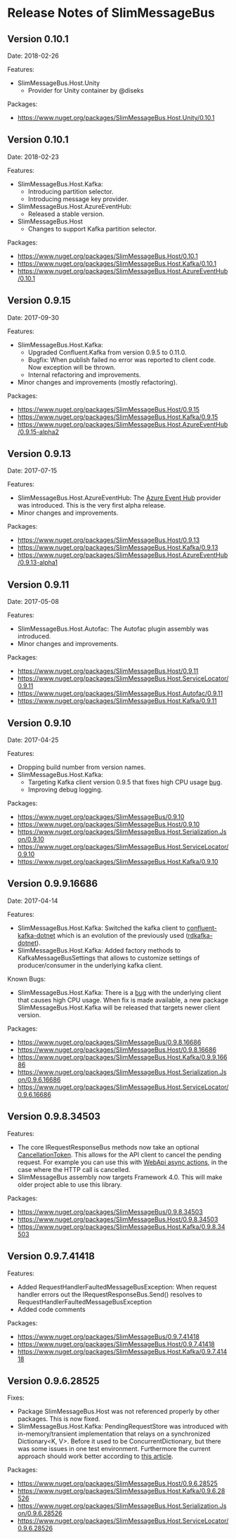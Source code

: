 # Release Notes of SlimMessageBus

## Version 0.10.1
Date: 2018-02-26

Features:
* SlimMessageBus.Host.Unity
  * Provider for Unity container by @diseks

Packages:
* https://www.nuget.org/packages/SlimMessageBus.Host.Unity/0.10.1

## Version 0.10.1
Date: 2018-02-23

Features:
* SlimMessageBus.Host.Kafka:
  * Introducing partition selector.
  * Introducing message key provider.
* SlimMessageBus.Host.AzureEventHub:
  * Released a stable version.
* SlimMessageBus.Host
  * Changes to support Kafka partition selector.

Packages:
* https://www.nuget.org/packages/SlimMessageBus.Host/0.10.1
* https://www.nuget.org/packages/SlimMessageBus.Host.Kafka/0.10.1
* https://www.nuget.org/packages/SlimMessageBus.Host.AzureEventHub/0.10.1

## Version 0.9.15
Date: 2017-09-30

Features:
* SlimMessageBus.Host.Kafka:
  * Upgraded Confluent.Kafka from version 0.9.5 to 0.11.0.
  * Bugfix: When publish failed no error was reported to client code. Now exception will be thrown.
  * Internal refactoring and improvements.
* Minor changes and improvements (mostly refactoring).

Packages:
* https://www.nuget.org/packages/SlimMessageBus.Host/0.9.15
* https://www.nuget.org/packages/SlimMessageBus.Host.Kafka/0.9.15
* https://www.nuget.org/packages/SlimMessageBus.Host.AzureEventHub/0.9.15-alpha2

## Version 0.9.13
Date: 2017-07-15

Features:
* SlimMessageBus.Host.AzureEventHub: The [Azure Event Hub](https://docs.microsoft.com/en-us/azure/event-hubs/) provider was introduced. This is the very first alpha release.
* Minor changes and improvements.

Packages:
* https://www.nuget.org/packages/SlimMessageBus.Host/0.9.13
* https://www.nuget.org/packages/SlimMessageBus.Host.Kafka/0.9.13
* https://www.nuget.org/packages/SlimMessageBus.Host.AzureEventHub/0.9.13-alpha1

## Version 0.9.11
Date: 2017-05-08

Features:
* SlimMessageBus.Host.Autofac: The Autofac plugin assembly was introduced.
* Minor changes and improvements.

Packages:
* https://www.nuget.org/packages/SlimMessageBus.Host/0.9.11
* https://www.nuget.org/packages/SlimMessageBus.Host.ServiceLocator/0.9.11
* https://www.nuget.org/packages/SlimMessageBus.Host.Autofac/0.9.11
* https://www.nuget.org/packages/SlimMessageBus.Host.Kafka/0.9.11

## Version 0.9.10
Date: 2017-04-25

Features:
* Dropping build number from version names.
* SlimMessageBus.Host.Kafka:
	* Targeting Kafka client version 0.9.5 that fixes high CPU usage [bug](https://github.com/confluentinc/confluent-kafka-dotnet/issues/87).
	* Improving debug logging.

Packages:
* https://www.nuget.org/packages/SlimMessageBus/0.9.10
* https://www.nuget.org/packages/SlimMessageBus.Host/0.9.10
* https://www.nuget.org/packages/SlimMessageBus.Host.Serialization.Json/0.9.10
* https://www.nuget.org/packages/SlimMessageBus.Host.ServiceLocator/0.9.10
* https://www.nuget.org/packages/SlimMessageBus.Host.Kafka/0.9.10

## Version 0.9.9.16686
Date: 2017-04-14

Features:
* SlimMessageBus.Host.Kafka: Switched the kafka client to [confluent-kafka-dotnet](https://github.com/confluentinc/confluent-kafka-dotnet) which is an evolution of the previously used ([rdkafka-dotnet](https://github.com/ah-/rdkafka-dotnet)).
* SlimMessageBus.Host.Kafka: Added factory methods to KafkaMessageBusSettings that allows to customize settings of producer/consumer in the underlying kafka client.

Known Bugs:
* SlimMessageBus.Host.Kafka: There is a [bug](https://github.com/confluentinc/confluent-kafka-dotnet/issues/87) with the underlying client that causes high CPU usage. When fix is made available, a new package SlimMessageBus.Host.Kafka will be released that targets newer client version.

Packages:
* https://www.nuget.org/packages/SlimMessageBus/0.9.8.16686
* https://www.nuget.org/packages/SlimMessageBus.Host/0.9.8.16686
* https://www.nuget.org/packages/SlimMessageBus.Host.Kafka/0.9.9.16686
* https://www.nuget.org/packages/SlimMessageBus.Host.Serialization.Json/0.9.6.16686
* https://www.nuget.org/packages/SlimMessageBus.Host.ServiceLocator/0.9.6.16686

## Version 0.9.8.34503

Features:
* The core IRequestResponseBus methods now take an optional [CancellationToken](https://msdn.microsoft.com/en-us/library/system.threading.cancellationtoken(v=vs.110).aspx). This allows for the API client to cancel the pending request. For example you can use this with [WebApi async actions](http://www.davepaquette.com/archive/2015/07/19/cancelling-long-running-queries-in-asp-net-mvc-and-web-api.aspx), in the case where the HTTP call is cancelled.
* SlimMessageBus assembly now targets Framework 4.0. This will make older project able to use this library.

Packages:
* https://www.nuget.org/packages/SlimMessageBus/0.9.8.34503
* https://www.nuget.org/packages/SlimMessageBus.Host/0.9.8.34503
* https://www.nuget.org/packages/SlimMessageBus.Host.Kafka/0.9.8.34503

## Version 0.9.7.41418

Features:
* Added RequestHandlerFaultedMessageBusException: When request handler errors out the IRequestResponseBus.Send() resolves to RequestHandlerFaultedMessageBusException
* Added code comments

Packages:
* https://www.nuget.org/packages/SlimMessageBus/0.9.7.41418
* https://www.nuget.org/packages/SlimMessageBus.Host/0.9.7.41418
* https://www.nuget.org/packages/SlimMessageBus.Host.Kafka/0.9.7.41418

## Version 0.9.6.28525

Fixes:
* Package SlimMessageBus.Host was not referenced properly by other packages. This is now fixed.
* SlimMessageBus.Host.Kafka: PendingRequestStore was introduced with in-memory/transient implementation that relays on a synchronized Dictionary<K, V>. Before it used to be ConcurrentDictionary, but there was some issues in one test environment. Furthermore the current approach should work better according to [this article](https://www.codeproject.com/Articles/548406/Dictionary-plus-Locking-versus-ConcurrentDictionar).

Packages:
* https://www.nuget.org/packages/SlimMessageBus.Host/0.9.6.28525
* https://www.nuget.org/packages/SlimMessageBus.Host.Kafka/0.9.6.28526
* https://www.nuget.org/packages/SlimMessageBus.Host.Serialization.Json/0.9.6.28526
* https://www.nuget.org/packages/SlimMessageBus.Host.ServiceLocator/0.9.6.28526
